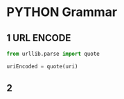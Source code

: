# PYTHON Grammar

## 1 URL ENCODE

``` python
from urllib.parse import quote

uriEncoded = quote(uri)
```

## 2 

